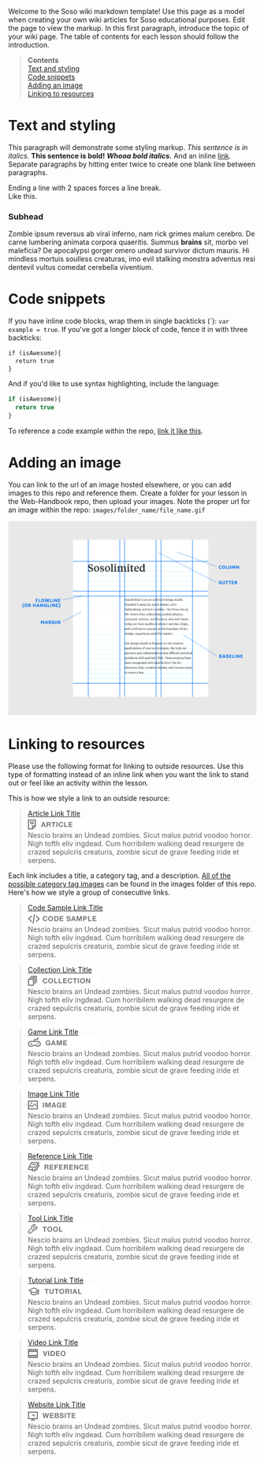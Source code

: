 Welcome to the Soso wiki markdown template! Use this page as a model when creating your own wiki articles for Soso educational purposes. Edit the page to view the markup. In this first paragraph, introduce the topic of your wiki page. The table of contents for each lesson should follow the introduction. 

> **Contents**<br/>
> [Text and styling](#text-and-styling)<br/>
> [Code snippets](#code-snippets)<br/>
> [Adding an image](#adding-an-image)<br/>
> [Linking to resources](#linking-to-resources)<br/>

# Text and styling 
This paragraph will demonstrate some styling markup. _This sentence is in italics._ **This sentence is bold!** _**Whooa bold italics.**_ And an inline <a href="http://www.sosolimited.com" target="_blank">link</a>. Separate paragraphs by hitting enter twice to create one blank line between paragraphs.

Ending a line with 2 spaces forces a line break.<br/>
Like this.<br/>

### Subhead
Zombie ipsum reversus ab viral inferno, nam rick grimes malum cerebro. De carne lumbering animata corpora quaeritis. Summus **brains** sit​​, morbo vel maleficia? De apocalypsi gorger omero undead survivor dictum mauris. Hi mindless mortuis soulless creaturas, imo evil stalking monstra adventus resi dentevil vultus comedat cerebella viventium.

# Code snippets<br/>

If you have inline code blocks, wrap them in single backticks (\`): `var example = true`.  If you've got a longer block of code, fence it in with three backticks:

```
if (isAwesome){
  return true
}
```

And if you'd like to use syntax highlighting, include the language:

```javascript
if (isAwesome){
  return true
}
```

To reference a code example within the repo, [link it like this](../blob/master/codesample.html).

# Adding an image<br/>
You can link to the url of an image hosted elsewhere, or you can add images to this repo and reference them. Create a folder for your lesson in the Web-Handbook repo, then upload your images. Note the proper url for an image within the repo: `images/folder_name/file_name.gif`<br/>

![My Image](images/demo%20lesson/grid_terminology.gif)<br/>

# Linking to resources<br/>
Please use the following format for linking to outside resources. Use this type of formatting instead of an inline link when you want the link to stand out or feel like an activity within the lesson.

This is how we style a link to an outside resource:

> <a href="https://www.sosolimited.com" target="_blank">Article Link Title</a>  <br/>
> ![ARTICLE](images/links/tag_article.png)  <br/>
> Nescio brains an Undead zombies. Sicut malus putrid voodoo horror. Nigh tofth eliv ingdead. Cum horribilem walking dead resurgere de crazed sepulcris creaturis, zombie sicut de grave feeding iride et serpens.<br/>

Each link includes a title, a category tag, and a description. <a href="https://github.com/sosolimited/Web-Handbook/tree/master/images/links" target="_blank">All of the possible category tag images</a> can be found in the images folder of this repo. Here's how we style a group of consecutive links. 

> <a href="https://www.sosolimited.com" target="_blank">Code Sample Link Title</a>  <br/>
> ![CODE SAMPLE](images/links/tag_codesample.png)<br/>
> Nescio brains an Undead zombies. Sicut malus putrid voodoo horror. Nigh tofth eliv ingdead. Cum horribilem walking dead resurgere de crazed sepulcris creaturis, zombie sicut de grave feeding iride et serpens.<br/>

> <a href="https://www.sosolimited.com" target="_blank">Collection Link Title</a>  <br/>
> ![COLLECTION](images/links/tag_collection.png)<br/>
> Nescio brains an Undead zombies. Sicut malus putrid voodoo horror. Nigh tofth eliv ingdead. Cum horribilem walking dead resurgere de crazed sepulcris creaturis, zombie sicut de grave feeding iride et serpens.<br/>

> <a href="https://www.sosolimited.com" target="_blank">Game Link Title</a>  <br/>
> ![GAME](images/links/tag_game.png)<br/>
> Nescio brains an Undead zombies. Sicut malus putrid voodoo horror. Nigh tofth eliv ingdead. Cum horribilem walking dead resurgere de crazed sepulcris creaturis, zombie sicut de grave feeding iride et serpens.<br/>

> <a href="https://www.sosolimited.com" target="_blank">Image Link Title</a>  <br/>
> ![IMAGE](images/links/tag_image.png)<br/>
> Nescio brains an Undead zombies. Sicut malus putrid voodoo horror. Nigh tofth eliv ingdead. Cum horribilem walking dead resurgere de crazed sepulcris creaturis, zombie sicut de grave feeding iride et serpens.<br/>

> <a href="https://www.sosolimited.com" target="_blank">Reference Link Title</a>  <br/>
> ![REFERENCE](images/links/tag_reference.png)<br/>
> Nescio brains an Undead zombies. Sicut malus putrid voodoo horror. Nigh tofth eliv ingdead. Cum horribilem walking dead resurgere de crazed sepulcris creaturis, zombie sicut de grave feeding iride et serpens.<br/>

> <a href="https://www.sosolimited.com" target="_blank">Tool Link Title</a>  <br/>
> ![TOOL](images/links/tag_tool.png)<br/>
> Nescio brains an Undead zombies. Sicut malus putrid voodoo horror. Nigh tofth eliv ingdead. Cum horribilem walking dead resurgere de crazed sepulcris creaturis, zombie sicut de grave feeding iride et serpens.<br/>

> <a href="https://www.sosolimited.com" target="_blank">Tutorial Link Title</a>  <br/>
> ![TUTORIAL](images/links/tag_tutorial.png)<br/>
> Nescio brains an Undead zombies. Sicut malus putrid voodoo horror. Nigh tofth eliv ingdead. Cum horribilem walking dead resurgere de crazed sepulcris creaturis, zombie sicut de grave feeding iride et serpens.<br/>

> <a href="https://www.sosolimited.com" target="_blank">Video Link Title</a>  <br/>
> ![VIDEO](images/links/tag_video.png)<br/>
> Nescio brains an Undead zombies. Sicut malus putrid voodoo horror. Nigh tofth eliv ingdead. Cum horribilem walking dead resurgere de crazed sepulcris creaturis, zombie sicut de grave feeding iride et serpens.<br/>

> <a href="https://www.sosolimited.com" target="_blank">Website Link Title</a>  <br/>
> ![WEBSITE](images/links/tag_website.png)<br/>
> Nescio brains an Undead zombies. Sicut malus putrid voodoo horror. Nigh tofth eliv ingdead. Cum horribilem walking dead resurgere de crazed sepulcris creaturis, zombie sicut de grave feeding iride et serpens.<br/>

[article]: images/links/tag_article.png "Article"